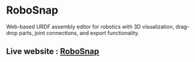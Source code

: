 # RoboSnap
Web-based URDF assembly editor for robotics with 3D visualization, drag-drop parts, joint connections, and export functionality.

## Live website : [RoboSnap]([http://robosnap.com/](https://devashishharsh.github.io/RoboSnap/))
